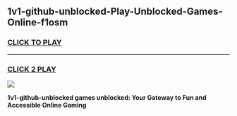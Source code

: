 
## 1v1-github-unblocked-Play-Unblocked-Games-Online-f1osm
<h3>
<a href="https://premium76.site?title=1v1-github-unblocked&ref=25A">CLICK TO PLAY</a></h3>
<hr>

<h3>
<a href="https://premium76.site?title=1v1-github-unblocked&ref=25A">CLICK 2 PLAY</a>
  
</h3>

<a href="https://premium76.site?title=1v1-github-unblocked&ref=25A"><img src="https://clearcache.store/games.png"></a>


**1v1-github-unblocked games unblocked: Your Gateway to Fun and Accessible Online Gaming**
